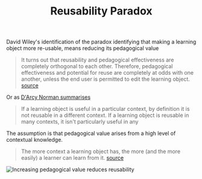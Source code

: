﻿---
backlinks:
- title: Visualising and pruning my Memex
  url: /memex/share/blog/visualising-and-pruning-my-memex.html
- title: Peak consistency in Digital Education
  url: /memex/share/blog/peak-homogenisation-in-post-digital-education.html
- title: Do the little things matter in design for learning?
  url: /memex/share/blog/do-little-things-matter.html
- title: A new day
  url: /memex/share/blog/2025/a-new-day.html
- title: Links between Iron Triangle and the Reusability Paradox
  url: /memex/sense/Design/iron-triangle-reusability-paradox.html
- title: OER as a participatory activity
  url: /memex/sense/herding-cats/oer-as-a-participatory-activity.html
- title: Trees for the forest
  url: /memex/sense/Distribution/trees-for-the-forest.html
- title: Bricolage
  url: /memex/sense/Bricolage/bricolage.html
- title: Evaluating orchestration
  url: /memex/sense/Assemblage/evaluating-orchestration.html
- title: 'Exploring conceptions of technology: Implications for learning, teaching,
    and meso-level practitioners'
  url: /memex/sense/Paper-Ideas/exploring-conceptions-of-technology.html
- title: Exploring Oz Curriculum - Dev log 2
  url: /memex/sense/Python/exploring-oz-curriculum/002-exploring-oz-dev-log.html
tags:
- reusability
- paradox
title: Reusability Paradox
type: note
---
David Wiley's identification of the paradox identifying that making a learning object more re-usable, means reducing its pedagogical value
> It turns out that reusability and pedagogical effectiveness are completely orthogonal to each other. Therefore, pedagogical effectiveness and potential for reuse are completely at odds with one another, unless the end user is permitted to edit the learning object. [source](http://cnx.org/contents/2tQZVsKy@19/The-Reusability-Paradox)

Or as [D'Arcy Norman summarises](https://darcynorman.net/2003/08/21/addressing-the-reusability-paradox/)
> If a learning object is useful in a particular context, by definition it is not reusable in a different context. If a learning object is reusable in many contexts, it isn't particularly useful in any

The assumption is that pedagogical value arises from a high level of contextual knowledge.
> The more context a learning object has, the more (and the more easily) a learner can learn from it. [source](http://cnx.org/contents/2tQZVsKy@19/The-Reusability-Paradox)

![Increasing pedagogical value reduces reusability](https://djon.es/images/memex/reusabilityParadox.gif "Reusability and pedagogical value are completely orthogonal")